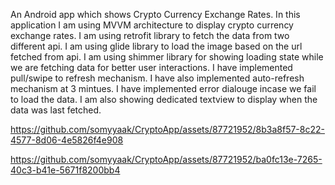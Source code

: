  An Android app which shows Crypto Currency Exchange Rates. 
  In this application I am using MVVM architecture to display crypto currency exchange rates.
  I am using retrofit library to fetch the data from two different api.
  I am using glide library to load the image based on the url fetched from api.
  I am using shimmer library for showing loading state while we are fetching data for better user interactions.
  I have implemented pull/swipe to refresh mechanism.
  I have also implemented auto-refresh mechanism at 3 mintues.
  I have implemented error dialouge incase we fail to load the data.
  I am also showing dedicated textview to display when the data was last fetched.


https://github.com/somyyaak/CryptoApp/assets/87721952/8b3a8f57-8c22-4577-8d06-4e5826f4e908



https://github.com/somyyaak/CryptoApp/assets/87721952/ba0fc13e-7265-40c3-b41e-5671f8200bb4

